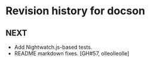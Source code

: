 # Revision history for docson

## NEXT

* Add Nightwatch.js-based tests.
* README markdown fixes. [GH#57, olleolleolle]

